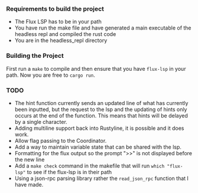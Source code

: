 ### Requirements to build the project
- The Flux LSP has to be in your path
- You have run the make file and have generated a main executable of the headless repl and compiled the rust code
- You are in the headless_repl directory


### Building the Project 
First run a ```make``` to compile and then ensure that you have ```flux-lsp``` in your path. Now you are free to ```cargo run```.

### TODO
- The hint function currently sends an updated line of what has currently been inputted, but the request to the lsp and the updating of hints only occurs at the end of the function. This means that hints will be delayed by a single character.
- Adding multiline support back into Rustyline, it is possible and it does work.
- Allow flag passing to the Coordinator.
- Add a way to maintain variable state that can be shared with the lsp.
- Formatting for the flux output so the prompt ">>" is not displayed before the new line 
- Add a ```make check``` command in the makefile that will run ```which "flux-lsp"``` to see if the flux-lsp is in their path
- Using a json-rpc parsing library rather the ```read_json_rpc``` function that I have made.
